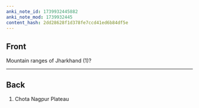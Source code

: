 ```yaml
---
anki_note_id: 1739932445882
anki_note_mod: 1739932445
content_hash: 2dd28628f1d378fe7ccd41ed6b84df5e
---
```


## Front

Mountain ranges of Jharkhand (1)?

<hr/>

## Back

1. Chota Nagpur Plateau